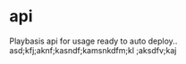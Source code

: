 api
===

Playbasis api for usage
ready to auto deploy..
asd;kfj;aknf;kasndf;kamsnkdfm;kl
;aksdfv;kaj